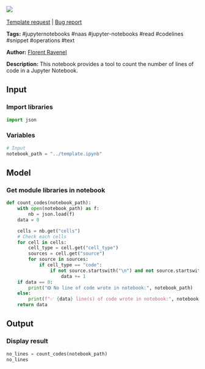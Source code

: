 <a href="https://app.naas.ai/user-redirect/naas/downloader?url=https://raw.githubusercontent.com/jupyter-naas/awesome-notebooks/master/Jupyter%20Notebooks/Jupyter_Notebooks_Count_code_lines.ipynb" target="_parent"><img src="https://naasai-public.s3.eu-west-3.amazonaws.com/open_in_naas.svg"/></a><br><br><a href="https://github.com/jupyter-naas/awesome-notebooks/issues/new?assignees=&labels=&template=template-request.md&title=Tool+-+Action+of+the+notebook+">Template request</a> | <a href="https://github.com/jupyter-naas/awesome-notebooks/issues/new?assignees=&labels=bug&template=bug_report.md&title=Jupyter+Notebooks+-+Count+code+lines:+Error+short+description">Bug report</a>

**Tags:** #jupyternotebooks #naas #jupyter-notebooks #read #codelines #snippet #operations #text

**Author:** [Florent Ravenel](https://www.linkedin.com/in/florent-ravenel/)

**Description:** This notebook provides a tool to count the number of lines of code in a Jupyter Notebook.

## Input

### Import libraries


```python
import json
```

### Variables


```python
# Input
notebook_path = "../template.ipynb"
```

## Model

### Get module libraries in notebook


```python
def count_codes(notebook_path):
    with open(notebook_path) as f:
        nb = json.load(f)
    data = 0

    cells = nb.get("cells")
    # Check each cells
    for cell in cells:
        cell_type = cell.get("cell_type")
        sources = cell.get("source")
        for source in sources:
            if cell_type == "code":
                if not source.startswith("\n") and not source.startswith("#"):
                    data += 1
    if data == 0:
        print("❎ No line of code wrote in notebook:", notebook_path)
    else:
        print(f"✅ {data} line(s) of code wrote in notebook:", notebook_path)
    return data
```

## Output

### Display result


```python
no_lines = count_codes(notebook_path)
no_lines
```


```python

```
